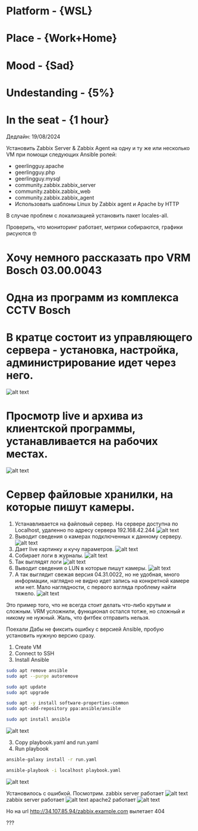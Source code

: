 # Platform     - {WSL}
# Place        - {Work+Home}
# Mood         - {Sad}
# Undestanding - {5%}
# In the seat  - {1 hour}

Дедлайн: 19/08/2024

Установить Zabbix Server & Zabbix Agent на одну и ту же или несколько VM при помощи следующих Ansible ролей:
- geerlingguy.apache
- geerlingguy.php
- geerlingguy.mysql
- community.zabbix.zabbix_server
- community.zabbix.zabbix_web
- community.zabbix.zabbix_agent
- Использовать шаблоны Linux by Zabbix agent и Apache by HTTP

В случае проблем с локализацией установить пакет locales-all.

Проверить, что мониторинг работает, метрики собираются, графики рисуются 🤓

# Хочу немного рассказать про VRM Bosch 03.00.0043
# Одна из программ из комплекса CCTV Bosch
# В кратце состоит из управляющего сервера - установка, настройка, администрирование идет через него.
![alt text](assets/vrm_8.png)
# Просмотр live и архива из клиентской программы, устанавливается на рабочих местах.
![alt text](assets/vrm_7.png)
# Сервер файловые хранилки, на которые пишут камеры.
1. Устанавливается на файловый сервер. На сервере доступна по Localhost, удаленно по адресу сервера 192.168.42.244
![alt text](assets/vrm_2.png)
2. Выводит сведения о камерах подключенных к данному серверу.
![alt text](assets/vrm_1.png)
3. Дает live картинку и кучу параметров.
![alt text](assets/vrm_3.png)
4. Собирает логи в журналы.
![alt text](assets/vrm_4.png)
5. Так выглядят логи
![alt text](assets/vrm_5.png)
6. Выводит сведения о LUN в которые пишут камеры.
![alt text](assets/vrm_6.png)
7. А так выглядит свежая версия 04.31.0022, но не удобная, много информации, 
наглядно не видно идет запись на конкретной камере или нет. Мало наглядности, 
с первого взгляда проблему найти тяжело.
![alt text](assets/vrm_9.png)

Это пример того, что не всегда стоит делать что-либо крутым и сложным.
VRM усложнили, функционал остался тотже, но сложный и никому не нужный.
Жаль, что фитбек отправить нельзя.

Поехали
Дабы не фиксить ошибку с версией Ansible, пробую установить нужную версию сразу.
1. Create VM
2. Connect to SSH
3. Install Ansible
```bash
sudo apt remove ansible
sudo apt --purge autoremove

sudo apt update
sudo apt upgrade

sudo apt -y install software-properties-common
sudo apt-add-repository ppa:ansible/ansible

sudo apt install ansible
```
![alt text](assets/1-1.png)

3. Copy playbook.yaml and run.yaml
4. Run playbook
```bash
ansible-galaxy install -r run.yaml

ansible-playbook -i localhost playbook.yaml

```
![alt text](assets/1-2.png)

Установилось с ошибкой. Посмотрим.
zabbix server работает
![alt text](assets/1-3.png)
zabbix server работает
![alt text](assets/1-4.png)
apache2 работает
![alt text](assets/1-5.png)

Но на url http://34.107.85.94/zabbix.example.com
вылетает 404

???
